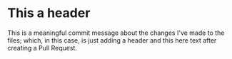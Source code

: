 # This a header #
This is a meaningful commit message about the changes I've made to the files; which, in this case, is just adding a header and this here text after creating a Pull Request.
